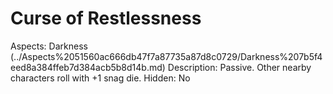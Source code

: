 # Curse of Restlessness

Aspects: Darkness (../Aspects%2051560ac666db47f7a87735a87d8c0729/Darkness%207b5f4eed8a384ffeb7d384acb5b8d14b.md)
Description: Passive. Other nearby characters roll with +1 snag die.
Hidden: No
